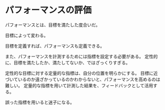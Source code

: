 # パフォーマンスの評価

パフォーマンスとは、目標を満たした度合いだ。

目標によって変わる。

目標を定義すれば、パフォーマンスも定義できる。

また、パフォーマンスを計測するためには指標を設定する必要がある。
定性的に、目標を満たしたか、満たしてないか、ではざっくりすぎる。

定性的な目標に対する定量的な指標は、自分の位置を明らかにする。
目標に近づいているのか遠ざかっているのかわからないと、パフォーマンスを高めるのは難しい。
定量的な指標を用いて計測した結果を、フィードバックとして活用する。

誤った指標を用いると迷子になる。
